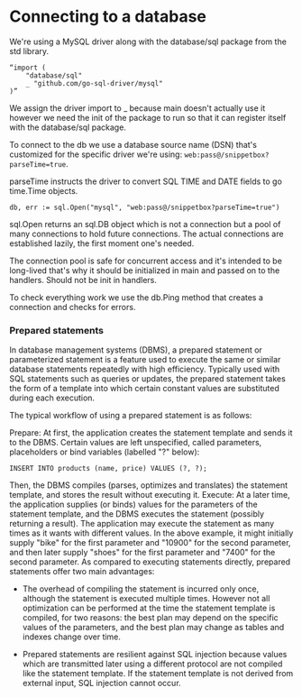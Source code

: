 # Connecting to a database

We're using a MySQL driver along with the database/sql package from the std
library.

```
“import (
    "database/sql"
    _ "github.com/go-sql-driver/mysql"
)”
```

We assign the driver import to _ because main doesn't actually use it however we
need the init of the package to run so that it can register itself with the
database/sql package.

To connect to the db we use a database source name (DSN) that's customized for
the specific driver we're using: `web:pass@/snippetbox?parseTime=true`.

parseTime instructs the driver to convert SQL TIME and DATE fields to go
time.Time objects.

```
db, err := sql.Open("mysql", "web:pass@/snippetbox?parseTime=true")
```

sql.Open returns an sql.DB object which is not a connection but a pool of many
connections to hold future connections. The actual connections are established
lazily, the first moment one's needed.

The connection pool is safe for concurrent access and it's intended to be
long-lived that's why it should be initialized in main and passed on to the
handlers. Should not be init in handlers.

To check everything work we use the db.Ping method that creates a connection and
checks for errors.

### Prepared statements

In database management systems (DBMS), a prepared statement or parameterized statement is a feature used to execute the same or similar database statements repeatedly with high efficiency. Typically used with SQL statements such as queries or updates, the prepared statement takes the form of a template into which certain constant values are substituted during each execution.

The typical workflow of using a prepared statement is as follows:

Prepare: At first, the application creates the statement template and sends it
to the DBMS. Certain values are left unspecified, called parameters,
placeholders or bind variables (labelled "?" below):

```INSERT INTO products (name, price) VALUES (?, ?);```

Then, the DBMS compiles (parses, optimizes and translates) the statement template, and stores the result without executing it.
Execute: At a later time, the application supplies (or binds) values for the parameters of the statement template, and the DBMS executes the statement (possibly returning a result). The application may execute the statement as many times as it wants with different values. In the above example, it might initially supply "bike" for the first parameter and "10900" for the second parameter, and then later supply "shoes" for the first parameter and "7400" for the second parameter.
As compared to executing statements directly, prepared statements offer two main
advantages:
* The overhead of compiling the statement is incurred only once, although the statement is executed multiple times. However not all optimization can be performed at the time the statement template is compiled, for two reasons: the best plan may depend on the specific values of the parameters, and the best plan may change as tables and indexes change over time.

* Prepared statements are resilient against SQL injection because values which are transmitted later using a different protocol are not compiled like the statement template. If the statement template is not derived from external input, SQL injection cannot occur.